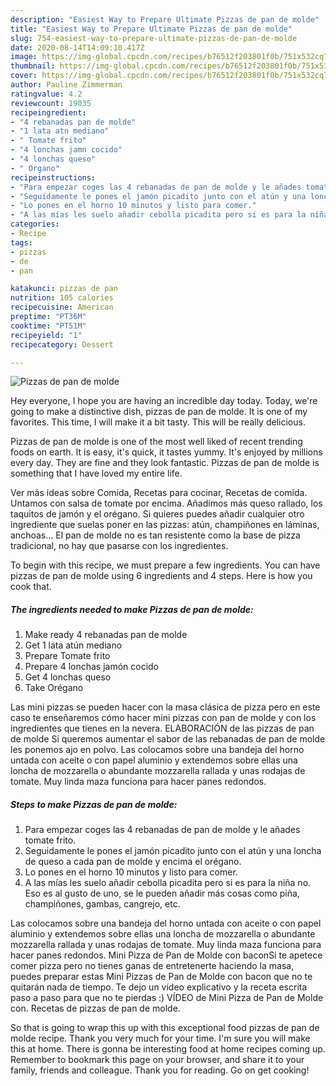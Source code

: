 ```yaml
---
description: "Easiest Way to Prepare Ultimate Pizzas de pan de molde"
title: "Easiest Way to Prepare Ultimate Pizzas de pan de molde"
slug: 754-easiest-way-to-prepare-ultimate-pizzas-de-pan-de-molde
date: 2020-08-14T14:09:10.417Z
image: https://img-global.cpcdn.com/recipes/b76512f203801f0b/751x532cq70/pizzas-de-pan-de-molde-foto-principal.jpg
thumbnail: https://img-global.cpcdn.com/recipes/b76512f203801f0b/751x532cq70/pizzas-de-pan-de-molde-foto-principal.jpg
cover: https://img-global.cpcdn.com/recipes/b76512f203801f0b/751x532cq70/pizzas-de-pan-de-molde-foto-principal.jpg
author: Pauline Zimmerman
ratingvalue: 4.2
reviewcount: 19035
recipeingredient:
- "4 rebanadas pan de molde"
- "1 lata atn mediano"
- " Tomate frito"
- "4 lonchas jamn cocido"
- "4 lonchas queso"
- " Organo"
recipeinstructions:
- "Para empezar coges las 4 rebanadas de pan de molde y le añades tomate frito."
- "Seguidamente le pones el jamón picadito junto con el atún y una loncha de queso a cada pan de molde y encima el orégano."
- "Lo pones en el horno 10 minutos y listo para comer."
- "A las mías les suelo añadir cebolla picadita pero si es para la niña no. Eso es al gusto de uno, se le pueden añadir más cosas como piña, champiñones, gambas, cangrejo, etc."
categories:
- Recipe
tags:
- pizzas
- de
- pan

katakunci: pizzas de pan 
nutrition: 105 calories
recipecuisine: American
preptime: "PT36M"
cooktime: "PT51M"
recipeyield: "1"
recipecategory: Dessert

---
```



![Pizzas de pan de molde](https://img-global.cpcdn.com/recipes/b76512f203801f0b/751x532cq70/pizzas-de-pan-de-molde-foto-principal.jpg)

Hey everyone, I hope you are having an incredible day today. Today, we're going to make a distinctive dish, pizzas de pan de molde. It is one of my favorites. This time, I will make it a bit tasty. This will be really delicious.

Pizzas de pan de molde is one of the most well liked of recent trending foods on earth. It is easy, it's quick, it tastes yummy. It's enjoyed by millions every day. They are fine and they look fantastic. Pizzas de pan de molde is something that I have loved my entire life.

Ver más ideas sobre Comida, Recetas para cocinar, Recetas de comida. Untamos con salsa de tomate por encima. Añadimos más queso rallado, los taquitos de jamón y el orégano. Si quieres puedes añadir cualquier otro ingrediente que suelas poner en las pizzas: atún, champiñones en láminas, anchoas… El pan de molde no es tan resistente como la base de pizza tradicional, no hay que pasarse con los ingredientes.


To begin with this recipe, we must prepare a few ingredients. You can have pizzas de pan de molde using 6 ingredients and 4 steps. Here is how you cook that.

<!--inarticleads1-->

##### The ingredients needed to make Pizzas de pan de molde:

1. Make ready 4 rebanadas pan de molde
1. Get 1 lata atún mediano
1. Prepare  Tomate frito
1. Prepare 4 lonchas jamón cocido
1. Get 4 lonchas queso
1. Take  Orégano


Las mini pizzas se pueden hacer con la masa clásica de pizza pero en este caso te enseñaremos cómo hacer mini pizzas con pan de molde y con los ingredientes que tienes en la nevera. ELABORACIÓN de las pizzas de pan de molde Si queremos aumentar el sabor de las rebanadas de pan de molde les ponemos ajo en polvo. Las colocamos sobre una bandeja del horno untada con aceite o con papel aluminio y extendemos sobre ellas una loncha de mozzarella o abundante mozzarella rallada y unas rodajas de tomate. Muy linda maza funciona para hacer panes redondos. 

<!--inarticleads2-->

##### Steps to make Pizzas de pan de molde:

1. Para empezar coges las 4 rebanadas de pan de molde y le añades tomate frito.
1. Seguidamente le pones el jamón picadito junto con el atún y una loncha de queso a cada pan de molde y encima el orégano.
1. Lo pones en el horno 10 minutos y listo para comer.
1. A las mías les suelo añadir cebolla picadita pero si es para la niña no. Eso es al gusto de uno, se le pueden añadir más cosas como piña, champiñones, gambas, cangrejo, etc.


Las colocamos sobre una bandeja del horno untada con aceite o con papel aluminio y extendemos sobre ellas una loncha de mozzarella o abundante mozzarella rallada y unas rodajas de tomate. Muy linda maza funciona para hacer panes redondos. Mini Pizza de Pan de Molde con baconSi te apetece comer pizza pero no tienes ganas de entretenerte haciendo la masa, puedes preparar estas Mini Pizzas de Pan de Molde con bacon que no te quitarán nada de tiempo. Te dejo un vídeo explicativo y la receta escrita paso a paso para que no te pierdas :) VÍDEO de Mini Pizza de Pan de Molde con. Recetas de pizzas de pan de molde. 

So that is going to wrap this up with this exceptional food pizzas de pan de molde recipe. Thank you very much for your time. I'm sure you will make this at home. There is gonna be interesting food at home recipes coming up. Remember to bookmark this page on your browser, and share it to your family, friends and colleague. Thank you for reading. Go on get cooking!
